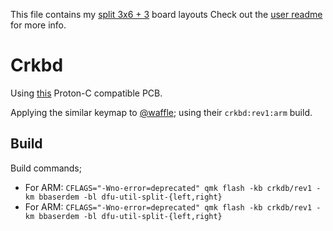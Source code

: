 This file contains my [split 3x6 + 3](../../../default/split_3x6_3) board layouts
Check out the [user readme](../../../../users/bbaserdem/README.md) for more info.

# Crkbd

Using [this](https://github.com/ItsWaffIe/waffle_corne) Proton-C compatible PCB.

Applying the similar keymap to [@waffle](https://github.com/ItsWaffIe/waffle_corne);
using their `crkbd:rev1:arm` build.

## Build

Build commands;

* For ARM:
`CFLAGS="-Wno-error=deprecated" qmk flash -kb crkdb/rev1 -km bbaserdem -bl dfu-util-split-{left,right}`
* For ARM:
`CFLAGS="-Wno-error=deprecated" qmk flash -kb crkdb/rev1 -km bbaserdem -bl dfu-util-split-{left,right}`
